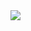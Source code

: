 <div>
  <img src="![Image](https://github.com/user-attachments/assets/6097649c-3f20-48dd-99a4-77ba1b930ffc)">
</div>
